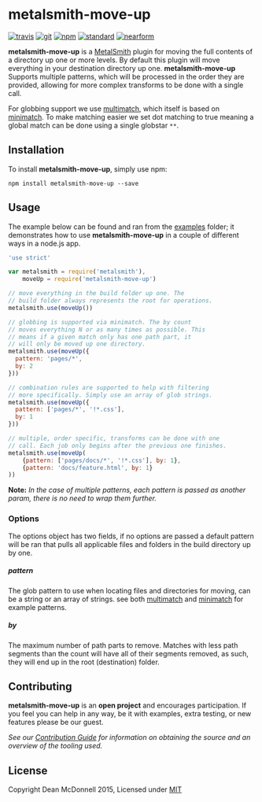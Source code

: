 # metalsmith-move-up
[![travis][travis-badge]][travis-url]
[![git][git-badge]][git-url]
[![npm][npm-badge]][npm-url]
[![standard][standard-badge]][standard-url]
[![nearform][nearform-badge]][nearform-url]

__metalsmith-move-up__ is a [MetalSmith][] plugin for moving the full contents of a directory up one or more
levels. By default this plugin will move everything in your destination directory up one. __metalsmith-move-up__
Supports multiple patterns, which will be processed in the order they are provided, allowing for more complex
transforms to be done with a single call.

For globbing support we use [multimatch][], which itself is based on [minimatch][]. To make matching easier
we set dot matching to true meaning a global match can be done using a single globstar `**`.

## Installation
To install __metalsmith-move-up__, simply use npm:

```
npm install metalsmith-move-up --save
```

## Usage
The example below can be found and ran from the [examples](./examples/) folder; it demonstrates
how to use __metalsmith-move-up__ in a couple of different ways in a node.js app.

```javascript
'use strict'

var metalsmith = require('metalsmith'),
    moveUp = require('metalsmith-move-up')

// move everything in the build folder up one. The
// build folder always represents the root for operations.
metalsmith.use(moveUp())

// globbing is supported via minimatch. The by count
// moves everything N or as many times as possible. This
// means if a given match only has one path part, it
// will only be moved up one directory.
metalsmith.use(moveUp({
  pattern: 'pages/*',
  by: 2
}))

// combination rules are supported to help with filtering
// more specifically. Simply use an array of glob strings.
metalsmith.use(moveUp({
  pattern: ['pages/*', '!*.css'],
  by: 1
}))

// multiple, order specific, transforms can be done with one
// call. Each job only begins after the previous one finishes.
metalsmith.use(moveUp(
    {pattern: ['pages/docs/*', '!*.css'], by: 1},
    {pattern: 'docs/feature.html', by: 1}
))
```

__Note:__ _In the case of multiple patterns, each pattern is passed as another param, there is no need to
wrap them further._

### Options
The options object has two fields, if no options are passed a default pattern will be ran that pulls
all applicable files and folders in the build directory up by one.

##### _pattern_
The glob pattern to use when locating files and directories for moving, can be a string or an array of
strings. see both [multimatch][] and [minimatch][] for example patterns.

##### _by_
The maximum number of path parts to remove. Matches with less path segments than the count will have
all of their segments removed, as such, they will end up in the root (destination) folder.

## Contributing
__metalsmith-move-up__ is an __open project__ and encourages participation. If you feel you can help in
any way, be it with examples, extra testing, or new features please be our guest.

_See our [Contribution Guide][] for information on obtaining the source and an overview of the tooling used._

## License

Copyright Dean McDonnell 2015, Licensed under [MIT](./LICENSE)

[travis-badge]: https://img.shields.io/travis/mcdonnelldean/metalsmith-move-up.svg?style=flat-square
[travis-url]: https://travis-ci.org/mcdonnelldean/metalsmith-move-up
[git-badge]: https://img.shields.io/github/release/mcdonnelldean/metalsmith-move-up.svg?style=flat-square
[git-url]: https://github.com/mcdonnelldean/metalsmith-move-up/releases
[npm-badge]: https://img.shields.io/npm/v/metalsmith-move-up.svg?style=flat-square
[npm-url]: https://npmjs.org/package/metalsmith-move-up
[standard-badge]: https://img.shields.io/badge/code%20style-standard-blue.svg?style=flat-square
[standard-url]: https://npmjs.org/package/standard
[nearform-badge]: https://img.shields.io/badge/sponsored%20by-nearForm-red.svg?style=flat-square
[nearform-url]: http://nearform.com
[Metalsmith]: http://metalsmith.io
[MultiMatch]: https://www.npmjs.com/package/minimatch
[MiniMatch]: https://www.npmjs.com/package/minimatch
[Contribution Guide]: ./CONTRIBUTING.md
